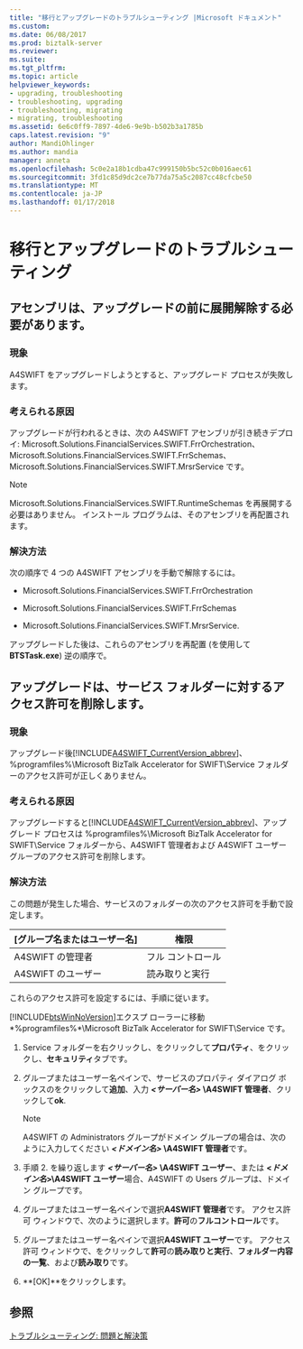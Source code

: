 ```yaml
---
title: "移行とアップグレードのトラブルシューティング |Microsoft ドキュメント"
ms.custom: 
ms.date: 06/08/2017
ms.prod: biztalk-server
ms.reviewer: 
ms.suite: 
ms.tgt_pltfrm: 
ms.topic: article
helpviewer_keywords:
- upgrading, troubleshooting
- troubleshooting, upgrading
- troubleshooting, migrating
- migrating, troubleshooting
ms.assetid: 6e6c0ff9-7897-4de6-9e9b-b502b3a1785b
caps.latest.revision: "9"
author: MandiOhlinger
ms.author: mandia
manager: anneta
ms.openlocfilehash: 5c0e2a18b1cdba47c999150b5bc52c0b016aec61
ms.sourcegitcommit: 3fd1c85d9dc2ce7b77da75a5c2087cc48cfcbe50
ms.translationtype: MT
ms.contentlocale: ja-JP
ms.lasthandoff: 01/17/2018
---
```

# <a name="migration-and-upgrade-troubleshooting"></a>移行とアップグレードのトラブルシューティング
## <a name="assemblies-need-to-be-undeployed-before-an-upgrade"></a>アセンブリは、アップグレードの前に展開解除する必要があります。  
  
### <a name="symptom"></a>現象  
 A4SWIFT をアップグレードしようとすると、アップグレード プロセスが失敗します。  
  
### <a name="possible-cause"></a>考えられる原因  
 アップグレードが行われるときは、次の A4SWIFT アセンブリが引き続きデプロイ: Microsoft.Solutions.FinancialServices.SWIFT.FrrOrchestration、Microsoft.Solutions.FinancialServices.SWIFT.FrrSchemas、Microsoft.Solutions.FinancialServices.SWIFT.MrsrService です。  
  
> [!NOTE]
>  Microsoft.Solutions.FinancialServices.SWIFT.RuntimeSchemas を再展開する必要はありません。 インストール プログラムは、そのアセンブリを再配置されます。  
  
### <a name="solution"></a>解決方法  
 次の順序で 4 つの A4SWIFT アセンブリを手動で解除するには。  
  
-   Microsoft.Solutions.FinancialServices.SWIFT.FrrOrchestration  
  
-   Microsoft.Solutions.FinancialServices.SWIFT.FrrSchemas  
  
-   Microsoft.Solutions.FinancialServices.SWIFT.MrsrService.  
  
 アップグレードした後は、これらのアセンブリを再配置 (を使用して**BTSTask.exe**) 逆の順序で。  
  
## <a name="an-upgrade-removes-access-permissions-for-the-service-folder"></a>アップグレードは、サービス フォルダーに対するアクセス許可を削除します。  
  
### <a name="symptom"></a>現象  
 アップグレード後[!INCLUDE[A4SWIFT_CurrentVersion_abbrev](../../includes/a4swift-currentversion-abbrev-md.md)]、%programfiles%\Microsoft BizTalk Accelerator for SWIFT\Service フォルダーのアクセス許可が正しくありません。  
  
### <a name="possible-cause"></a>考えられる原因  
 アップグレードすると[!INCLUDE[A4SWIFT_CurrentVersion_abbrev](../../includes/a4swift-currentversion-abbrev-md.md)]、アップグレード プロセスは %programfiles%\Microsoft BizTalk Accelerator for SWIFT\Service フォルダーから、A4SWIFT 管理者および A4SWIFT ユーザー グループのアクセス許可を削除します。  
  
### <a name="solution"></a>解決方法  
 この問題が発生した場合、サービスのフォルダーの次のアクセス許可を手動で設定します。  
  
|[グループ名またはユーザー名]|権限|  
|------------------------|----------------|  
|A4SWIFT の管理者|フル コントロール|  
|A4SWIFT のユーザー|読み取りと実行|  
  
 これらのアクセス許可を設定するには、手順に従います。  
  
 [!INCLUDE[btsWinNoVersion](../../includes/btswinnoversion-md.md)]エクスプ ローラーに移動*%programfiles%*\Microsoft BizTalk Accelerator for SWIFT\Service です。  
  
1.  Service フォルダーを右クリックし、をクリックして**プロパティ**、をクリックし、**セキュリティ**タブです。  
  
2.  グループまたはユーザー名ペインで、サービスのプロパティ ダイアログ ボックスのをクリックして**追加**、入力 ***\<サーバー名\>* \A4SWIFT 管理者**、クリックして**ok**.  
  
    > [!NOTE]
    >  A4SWIFT の Administrators グループがドメイン グループの場合は、次のように入力してください ***\<ドメイン名\>* \A4SWIFT 管理者**です。  
  
3.  手順 2. を繰り返します ***\<サーバー名\>* \A4SWIFT ユーザー**、または **\<*ドメイン名*\>\A4SWIFT ユーザー**場合、A4SWIFT の Users グループは、ドメイン グループです。  
  
4.  グループまたはユーザー名ペインで選択**A4SWIFT 管理者**です。 アクセス許可 ウィンドウで、次のように選択します。**許可**の**フルコントロール**です。  
  
5.  グループまたはユーザー名ペインで選択**A4SWIFT ユーザー**です。 アクセス許可 ウィンドウで、をクリックして**許可**の**読み取りと実行**、**フォルダー内容の一覧**、および**読み取り**です。  
  
6.  **[OK]**をクリックします。  
  
## <a name="see-also"></a>参照  
 [トラブルシューティング: 問題と解決策](../../adapters-and-accelerators/accelerator-swift/troubleshooting-issues-and-resolutions1.md)